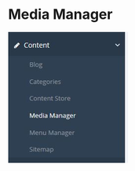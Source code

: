 # Media Manager



![Media Manager is listing under Content in the ContentBox CMS Admin](/assets/cbcms_mediamanager_menu.jpg)



